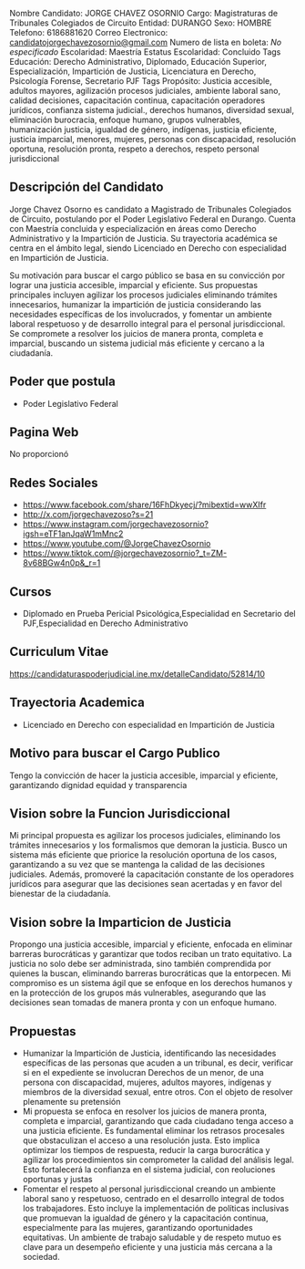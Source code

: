 Nombre Candidato: JORGE CHAVEZ OSORNIO
Cargo: Magistraturas de Tribunales Colegiados de Circuito
Entidad: DURANGO
Sexo: HOMBRE
Telefono: 6186881620
Correo Electronico: candidatojorgechavezosornio@gmail.com
Numero de lista en boleta: *No especificado*
Escolaridad: Maestría
Estatus Escolaridad: Concluido
Tags Educación: Derecho Administrativo, Diplomado, Educación Superior, Especialización, Impartición de Justicia, Licenciatura en Derecho, Psicología Forense, Secretario PJF
Tags Propósito: Justicia accesible, adultos mayores, agilización procesos judiciales, ambiente laboral sano, calidad decisiones, capacitación continua, capacitación operadores jurídicos, confianza sistema judicial., derechos humanos, diversidad sexual, eliminación burocracia, enfoque humano, grupos vulnerables, humanización justicia, igualdad de género, indígenas, justicia eficiente, justicia imparcial, menores, mujeres, personas con discapacidad, resolución oportuna, resolución pronta, respeto a derechos, respeto personal jurisdiccional


## Descripción del Candidato 

Jorge Chavez Osorno es candidato a Magistrado de Tribunales Colegiados de Circuito, postulando por el Poder Legislativo Federal en Durango. Cuenta con Maestría concluida y especialización en áreas como Derecho Administrativo y la Impartición de Justicia. Su trayectoria académica se centra en el ámbito legal, siendo Licenciado en Derecho con especialidad en Impartición de Justicia.

Su motivación para buscar el cargo público se basa en su convicción por lograr una justicia accesible, imparcial y eficiente.  Sus propuestas principales incluyen agilizar los procesos judiciales eliminando trámites innecesarios, humanizar la impartición de justicia considerando las necesidades específicas de los involucrados, y fomentar un ambiente laboral respetuoso y de desarrollo integral para el personal jurisdiccional. Se compromete a resolver los juicios de manera pronta, completa e imparcial, buscando un sistema judicial más eficiente y cercano a la ciudadanía.


## Poder que postula

- Poder Legislativo Federal


## Pagina Web

No proporcionó


## Redes Sociales

- https://www.facebook.com/share/16FhDkyecj/?mibextid=wwXIfr
- http://x.com/jorgechavezoso?s=21
- https://www.instagram.com/jorgechavezosornio?igsh=eTF1anJqaW1mMnc2
- https://www.youtube.com/@JorgeChavezOsornio
- https://www.tiktok.com/@jorgechavezosornio?_t=ZM-8v68BGw4n0p&_r=1


## Cursos

- Diplomado en Prueba Pericial Psicológica,Especialidad en Secretario del PJF,Especialidad en Derecho Administrativo


## Curriculum Vitae

https://candidaturaspoderjudicial.ine.mx/detalleCandidato/52814/10


## Trayectoria Academica

- Licenciado en Derecho con especialidad en Impartición de Justicia


## Motivo para buscar el Cargo Publico

Tengo la convicción de hacer la justicia accesible, imparcial y eficiente, garantizando dignidad equidad y transparencia


## Vision sobre la Funcion Jurisdiccional

Mi principal propuesta es agilizar los procesos judiciales, eliminando los trámites innecesarios y los formalismos que demoran la justicia. Busco un sistema más eficiente que priorice la resolución oportuna de los casos, garantizando a su vez que se mantenga la calidad de las decisiones judiciales. Además, promoveré la capacitación constante de los operadores jurídicos para asegurar que las decisiones sean acertadas y en favor del bienestar de la ciudadanía.


## Vision sobre la Imparticion de Justicia

Propongo una justicia accesible, imparcial y eficiente, enfocada en eliminar barreras burocráticas y garantizar que todos reciban un trato equitativo. La justicia no solo debe ser administrada, sino también comprendida por quienes la buscan, eliminando barreras burocráticas que la entorpecen. Mi compromiso es un sistema ágil que se enfoque en los derechos humanos y en la protección de los grupos más vulnerables, asegurando que las decisiones sean tomadas de manera pronta y con un enfoque humano.


## Propuestas

- Humanizar la Impartición de Justicia, identificando las necesidades específicas de las personas que acuden a un tribunal, es decir, verificar si en el expediente se involucran Derechos de un menor, de una persona con discapacidad, mujeres, adultos mayores, indígenas y miembros de la diversidad sexual, entre otros. Con el objeto de resolver plenamente su pretensión
- Mi propuesta se enfoca en resolver los juicios de manera pronta, completa e imparcial, garantizando que cada ciudadano tenga acceso a una justicia eficiente. Es fundamental eliminar los retrasos procesales que obstaculizan el acceso a una resolución justa. Esto implica optimizar los tiempos de respuesta, reducir la carga burocrática y agilizar los procedimientos sin comprometer la calidad del análisis legal. Esto fortalecerá la confianza en el sistema judicial, con reoluciones oportunas y justas
- Fomentar el respeto al personal jurisdiccional creando un ambiente laboral sano y respetuoso, centrado en el desarrollo integral de todos los trabajadores. Esto incluye la implementación de políticas inclusivas que promuevan la igualdad de género y la capacitación continua, especialmente para las mujeres, garantizando oportunidades equitativas. Un ambiente de trabajo saludable y de respeto mutuo es clave para un desempeño eficiente y una justicia más cercana a la sociedad.

